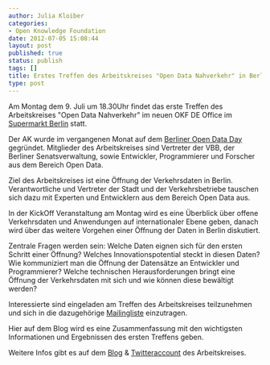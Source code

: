 ```yaml
---
author: Julia Kloiber
categories:
- Open Knowledge Foundation
date: 2012-07-05 15:08:44
layout: post
published: true
status: publish
tags: []
title: Erstes Treffen des Arbeitskreises "Open Data Nahverkehr" in Berlin
type: post
---
```


Am Montag dem 9. Juli um 18.30Uhr findet das erste Treffen des Arbeitskreises "Open Data Nahverkehr" im neuen OKF DE Office im [Supermarkt Berlin](http://www.supermarkt-berlin.net/Veranstaltungsort) statt.

Der AK wurde im vergangenen Monat auf dem [Berliner Open Data Day](http://berlin.opendataday.de/) gegründet. Mitglieder des Arbeitskreises sind Vertreter der VBB, der Berliner Senatsverwaltung, sowie Entwickler, Programmierer und Forscher aus dem Bereich Open Data.

Ziel des Arbeitskreises ist eine Öffnung der Verkehrsdaten in Berlin. Verantwortliche und Vertreter der Stadt und der Verkehrsbetriebe tauschen sich dazu mit Experten und Entwicklern aus dem Bereich Open Data aus.

In der KickOff Veranstaltung am Montag wird es eine Überblick über offene Verkehrsdaten und Anwendungen auf internationaler Ebene geben, danach wird über das weitere Vorgehen einer Öffnung der Daten in Berlin diskutiert.

Zentrale Fragen werden sein: Welche Daten eignen sich für den ersten Schritt einer Öffnung? Welches Innovationspotential steckt in diesen Daten? Wie kommuniziert man die Öffnung der Datensätze an Entwickler und Programmierer? Welche technischen Herausforderungen bringt eine Öffnung der Verkehrsdaten mit sich und wie können diese bewältigt werden?

Interessierte sind eingeladen am Treffen des Arbeitskreises teilzunehmen und sich in die dazugehörige [Mailingliste](http://lists.okfn.org/mailman/listinfo/open-data-nahverkehr) einzutragen.

Hier auf dem Blog wird es eine Zusammenfassung mit den wichtigsten Informationen und Ergebnissen des ersten Treffens geben.

Weitere Infos gibt es auf dem [Blog](http://openvbb.tumblr.com/) & [Twitteraccount](https://twitter.com/#!/OpenVBB) des Arbeitskreises.